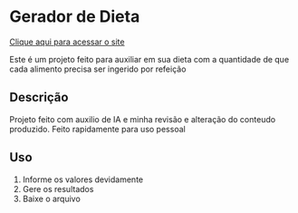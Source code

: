 # Gerador de Dieta
[Clique aqui para acessar o site](https://alangonno.github.io/Gerador-de-Dieta/main/index.html)

Este é um projeto feito para auxiliar em sua dieta com a quantidade 
de que cada alimento precisa ser ingerido por refeição

## Descrição

Projeto feito com auxilio de IA e minha revisão e alteração do conteudo produzido.
Feito rapidamente para uso pessoal

## Uso

1.  Informe os valores devidamente
2.  Gere os resultados
3.  Baixe o arquivo
